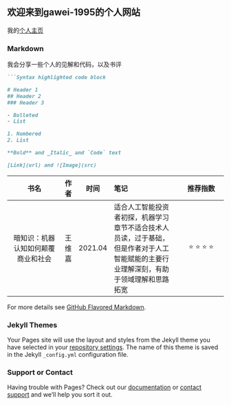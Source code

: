 ## 欢迎来到gawei-1995的个人网站

我的[个人主页](https://gawei1995.github.io/gawei-1995.github.io/)
### Markdown

我会分享一些个人的见解和代码，以及书评


```markdown
```Syntax highlighted code block

# Header 1
## Header 2
### Header 3

- Bulleted
- List

1. Numbered
2. List

**Bold** and _Italic_ and `Code` text

[Link](url) and ![Image](src)
```

<style>
table th:first-of-type {
    width: 4cm;
}
table th:nth-of-type(4) {
    width: 150pt;
}
table th:nth-of-type(5) {
    width: 8em;
}
</style>
 书名 | 作者 | 时间 | 笔记 | 推荐指数 
:-----: | :-----: | :-----: | :----- | :------: 
暗知识：机器认知如何颠覆商业和社会 | 王维嘉 | 2021.04 | 适合人工智能投资者初探，机器学习章节不适合技术人员读，过于基础，但是作者对于人工智能赋能的主要行业理解深刻，有助于领域理解和思路拓宽 | :star: :star: :star: :star:


For more details see [GitHub Flavored Markdown](https://guides.github.com/features/mastering-markdown/).

### Jekyll Themes

Your Pages site will use the layout and styles from the Jekyll theme you have selected in your [repository settings](https://github.com/gawei1995/gawei-1995.github.io/settings/pages). The name of this theme is saved in the Jekyll `_config.yml` configuration file.

### Support or Contact

Having trouble with Pages? Check out our [documentation](https://docs.github.com/categories/github-pages-basics/) or [contact support](https://support.github.com/contact) and we’ll help you sort it out.
